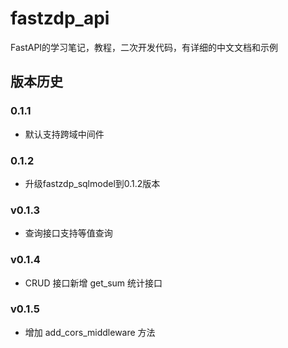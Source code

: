 # fastzdp_api

FastAPI的学习笔记，教程，二次开发代码，有详细的中文文档和示例

## 版本历史

### 0.1.1

- 默认支持跨域中间件

### 0.1.2

- 升级fastzdp_sqlmodel到0.1.2版本

### v0.1.3

- 查询接口支持等值查询

### v0.1.4

- CRUD 接口新增 get_sum 统计接口

### v0.1.5
- 增加 add_cors_middleware 方法
